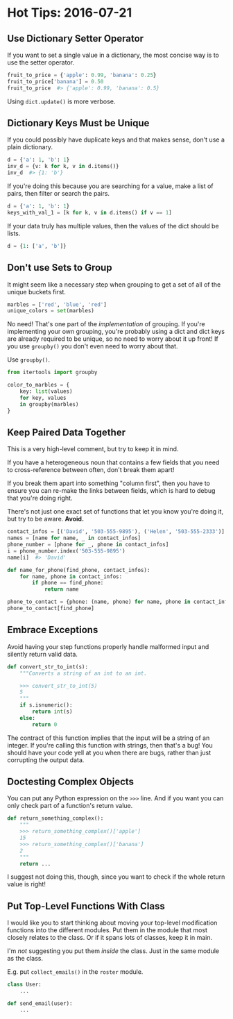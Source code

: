 # Hot Tips: 2016-07-21

## Use Dictionary Setter Operator

If you want to set a single value in a dictionary, the most concise way is to use the setter operator.

```py
fruit_to_price = {'apple': 0.99, 'banana': 0.25}
fruit_to_price['banana'] = 0.50
fruit_to_price  #> {'apple': 0.99, 'banana': 0.5}
```

Using `dict.update()` is more verbose.

## Dictionary Keys Must be Unique

If you could possibly have duplicate keys and that makes sense, don't use a plain dictionary.

```py
d = {'a': 1, 'b': 1}
inv_d = {v: k for k, v in d.items()}
inv_d  #> {1: 'b'}
```

If you're doing this because you are searching for a value, make a list of pairs, then filter or search the pairs.

```py
d = {'a': 1, 'b': 1}
keys_with_val_1 = [k for k, v in d.items() if v == 1]
```

If your data truly has multiple values, then the values of the dict should be lists.

```py
d = {1: ['a', 'b']}
```

## Don't use Sets to Group

It might seem like a necessary step when grouping to get a set of all of the unique buckets first.

```py
marbles = ['red', 'blue', 'red']
unique_colors = set(marbles)
```

No need!
That's one part of the _implementation_ of grouping.
If you're implementing your own grouping, you're probably using a dict and dict keys are already required to be unique, so no need to worry about it up front!
If you use `groupby()` you don't even need to worry about that.

Use `groupby()`.

```py
from itertools import groupby

color_to_marbles = {
    key: list(values)
    for key, values
    in groupby(marbles)
}
```

## Keep Paired Data Together

This is a very high-level comment, but try to keep it in mind.

If you have a heterogeneous noun that contains a few fields that you need to cross-reference between often, don't break them apart!

If you break them apart into something "column first", then you have to ensure you can re-make the links between fields, which is hard to debug that you're doing right.

There's not just one exact set of functions that let you know you're doing it, but try to be aware.
**Avoid.**

```py
contact_infos = [('David', '503-555-9895'), ('Helen', '503-555-2333')]
names = [name for name, _ in contact_infos]
phone_number = [phone for _, phone in contact_infos]
i = phone_number.index('503-555-9895')
name[i]  #> 'David'
```

```py
def name_for_phone(find_phone, contact_infos):
    for name, phone in contact_infos:
        if phone == find_phone:
            return name
```

```py
phone_to_contact = {phone: (name, phone) for name, phone in contact_infos}
phone_to_contact[find_phone]
```

## Embrace Exceptions

Avoid having your step functions properly handle malformed input and silently return valid data.

```py
def convert_str_to_int(s):
    """Converts a string of an int to an int.

    >>> convert_str_to_int(5)
    5
    """
    if s.isnumeric():
        return int(s)
    else:
        return 0
```

The contract of this function implies that the input will be a string of an integer.
If you're calling this function with strings, then that's a bug!
You should have your code yell at you when there are bugs, rather than just corrupting the output data.

## Doctesting Complex Objects

You can put any Python expression on the `>>>` line.
And if you want you can only check part of a function's return value.

```py
def return_something_complex():
    """
    >>> return_something_complex()['apple']
    15
    >>> return_something_complex()['banana']
    2
    """
    return ...
```

I suggest not doing this, though, since you want to check if the whole return value is right!

## Put Top-Level Functions With Class

I would like you to start thinking about moving your top-level modification functions into the different modules.
Put them in the module that most closely relates to the class.
Or if it spans lots of classes, keep it in main.

I'm _not_ suggesting you put them _inside_ the class.
Just in the same module as the class.

E.g. put `collect_emails()` in the `roster` module.

```py
class User:
    ...

def send_email(user):
    ...
```
